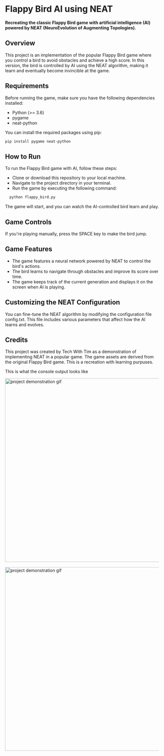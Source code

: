 # Flappy Bird AI using NEAT

**Recreating the classic Flappy Bird game with artificial intelligence (AI) powered by NEAT (NeuroEvolution of Augmenting Topologies).**

## Overview

This project is an implementation of the popular Flappy Bird game where you control a bird to avoid obstacles and achieve a high score. In this version, the bird is controlled by AI using the NEAT algorithm, making it learn and eventually become invincible at the game.

## Requirements

Before running the game, make sure you have the following dependencies installed:

- Python (>= 3.6)
- pygame
- neat-python

You can install the required packages using pip:

```bash
pip install pygame neat-python
```
## How to Run
To run the Flappy Bird game with AI, follow these steps:

- Clone or download this repository to your local machine.
- Navigate to the project directory in your terminal.
- Run the game by executing the following command:

```bash
  python flappy_bird.py
```
The game will start, and you can watch the AI-controlled bird learn and play.

## Game Controls
If you're playing manually, press the SPACE key to make the bird jump.

## Game Features
- The game features a neural network powered by NEAT to control the bird's actions.
- The bird learns to navigate through obstacles and improve its score over time.
- The game keeps track of the current generation and displays it on the screen when AI is playing.

## Customizing the NEAT Configuration
You can fine-tune the NEAT algorithm by modifying the configuration file config.txt. This file includes various parameters that affect how the AI learns and evolves.

## Credits
This project was created by Tech With Tim as a demonstration of implementing NEAT in a popular game. The game assets are derived from the original Flappy Bird game. This is a recreation with learning purpuses. 

This is what the console output looks like
<div>
  <img align="center" alt="project demonstration gif" width="600" src="https://github.com/larissaborsari/flappy_bird_project/assets/81311347/36743892-a14f-4d1e-ae8a-6816c05fd25d">
</div>
<br>
<div>
 <img align="center" alt="project demonstration gif" width="600" src="https://github.com/larissaborsari/flappy_bird_project/assets/81311347/57189cf8-09a0-447b-9e45-c1ef6c0a4527">
</div>
